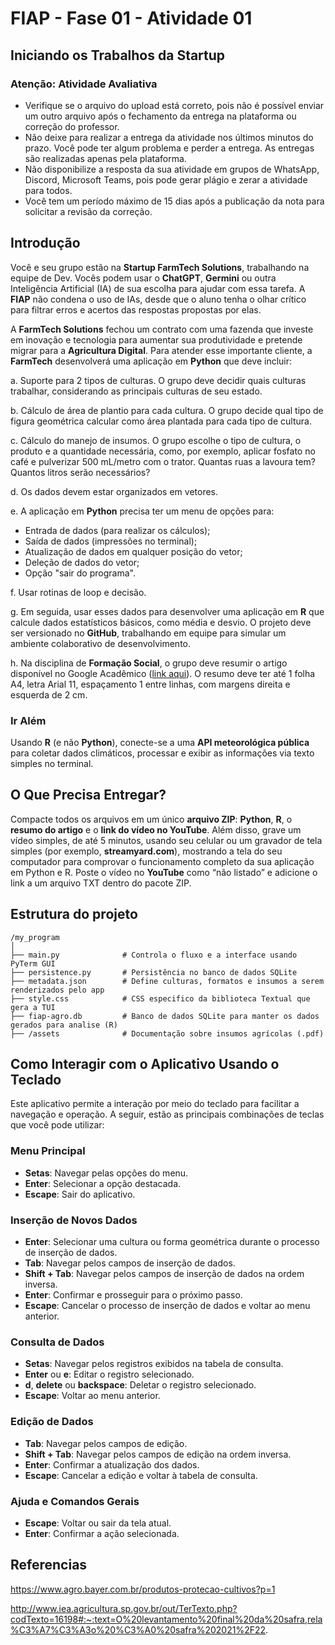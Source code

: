 # FIAP - Fase 01 - Atividade 01

## Iniciando os Trabalhos da Startup

### Atenção: Atividade Avaliativa

- Verifique se o arquivo do upload está correto, pois não é possível enviar um outro arquivo após o fechamento da entrega na plataforma ou correção do professor.
- Não deixe para realizar a entrega da atividade nos últimos minutos do prazo. Você pode ter algum problema e perder a entrega. As entregas são realizadas apenas pela plataforma.
- Não disponibilize a resposta da sua atividade em grupos de WhatsApp, Discord, Microsoft Teams, pois pode gerar plágio e zerar a atividade para todos.
- Você tem um período máximo de 15 dias após a publicação da nota para solicitar a revisão da correção.

## Introdução

Você e seu grupo estão na **Startup FarmTech Solutions**, trabalhando na equipe de Dev. Vocês podem usar o **ChatGPT**, **Germini** ou outra Inteligência Artificial (IA) de sua escolha para ajudar com essa tarefa. A **FIAP** não condena o uso de IAs, desde que o aluno tenha o olhar crítico para filtrar erros e acertos das respostas propostas por elas.

A **FarmTech Solutions** fechou um contrato com uma fazenda que investe em inovação e tecnologia para aumentar sua produtividade e pretende migrar para a **Agricultura Digital**. Para atender esse importante cliente, a **FarmTech** desenvolverá uma aplicação em **Python** que deve incluir:

a. Suporte para 2 tipos de culturas. O grupo deve decidir quais culturas trabalhar, considerando as principais culturas de seu estado.

b. Cálculo de área de plantio para cada cultura. O grupo decide qual tipo de figura geométrica calcular como área plantada para cada tipo de cultura.

c. Cálculo do manejo de insumos. O grupo escolhe o tipo de cultura, o produto e a quantidade necessária, como, por exemplo, aplicar fosfato no café e pulverizar 500 mL/metro com o trator. Quantas ruas a lavoura tem? Quantos litros serão necessários?

d. Os dados devem estar organizados em vetores.

e. A aplicação em **Python** precisa ter um menu de opções para:
   - Entrada de dados (para realizar os cálculos);
   - Saída de dados (impressões no terminal);
   - Atualização de dados em qualquer posição do vetor;
   - Deleção de dados do vetor;
   - Opção "sair do programa".

f. Usar rotinas de loop e decisão.

g. Em seguida, usar esses dados para desenvolver uma aplicação em **R** que calcule dados estatísticos básicos, como média e desvio. O projeto deve ser versionado no **GitHub**, trabalhando em equipe para simular um ambiente colaborativo de desenvolvimento.

h. Na disciplina de **Formação Social**, o grupo deve resumir o artigo disponível no Google Acadêmico ([link aqui](https://www.alice.cnptia.embrapa.br/alice/bitstream/doc/1003485/1/CAP8.pdf)). O resumo deve ter até 1 folha A4, letra Arial 11, espaçamento 1 entre linhas, com margens direita e esquerda de 2 cm.

### Ir Além

Usando **R** (e não **Python**), conecte-se a uma **API meteorológica pública** para coletar dados climáticos, processar e exibir as informações via texto simples no terminal.

## O Que Precisa Entregar?

Compacte todos os arquivos em um único **arquivo ZIP**: **Python**, **R**, o **resumo do artigo** e o **link do vídeo no YouTube**. Além disso, grave um vídeo simples, de até 5 minutos, usando seu celular ou um gravador de tela simples (por exemplo, **streamyard.com**), mostrando a tela do seu computador para comprovar o funcionamento completo da sua aplicação em Python e R. Poste o vídeo no **YouTube** como “não listado” e adicione o link a um arquivo TXT dentro do pacote ZIP.

## Estrutura do projeto

```
/my_program
│
├── main.py              # Controla o fluxo e a interface usando PyTerm GUI
├── persistence.py       # Persistência no banco de dados SQLite
├── metadata.json        # Define culturas, formatos e insumos a serem renderizados pelo app
├── style.css            # CSS especifico da biblioteca Textual que gera a TUI
├── fiap-agro.db         # Banco de dados SQLite para manter os dados gerados para analise (R)
├── /assets              # Documentação sobre insumos agrícolas (.pdf)
```

## Como Interagir com o Aplicativo Usando o Teclado

Este aplicativo permite a interação por meio do teclado para facilitar a navegação e operação. A seguir, estão as principais combinações de teclas que você pode utilizar:

### Menu Principal
- **Setas**: Navegar pelas opções do menu.
- **Enter**: Selecionar a opção destacada.
- **Escape**: Sair do aplicativo.

### Inserção de Novos Dados
- **Enter**: Selecionar uma cultura ou forma geométrica durante o processo de inserção de dados.
- **Tab**: Navegar pelos campos de inserção de dados.
- **Shift + Tab**: Navegar pelos campos de inserção de dados na ordem inversa.
- **Enter**: Confirmar e prosseguir para o próximo passo.
- **Escape**: Cancelar o processo de inserção de dados e voltar ao menu anterior.

### Consulta de Dados
- **Setas**: Navegar pelos registros exibidos na tabela de consulta.
- **Enter** ou **e**: Editar o registro selecionado.
- **d**, **delete** ou **backspace**: Deletar o registro selecionado.
- **Escape**: Voltar ao menu anterior.

### Edição de Dados
- **Tab**: Navegar pelos campos de edição.
- **Shift + Tab**: Navegar pelos campos de edição na ordem inversa.
- **Enter**: Confirmar a atualização dos dados.
- **Escape**: Cancelar a edição e voltar à tabela de consulta.

### Ajuda e Comandos Gerais
- **Escape**: Voltar ou sair da tela atual.
- **Enter**: Confirmar a ação selecionada.

## Referencias

https://www.agro.bayer.com.br/produtos-protecao-cultivos?p=1

http://www.iea.agricultura.sp.gov.br/out/TerTexto.php?codTexto=16198#:~:text=O%20levantamento%20final%20da%20safra,rela%C3%A7%C3%A3o%20%C3%A0%20safra%202021%2F22.



